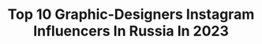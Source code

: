 ---
title: Top 10 Graphic-Designers Instagram Influencers In Russia In 2023
description: >-
  Find top graphic-designers Instagram influencers in Russia in 2023. Most popular hashtags: #modelmalay #v93oo #beautypapers.
platform: Instagram
hits: 23
text_top: Identify the top-rated Instagram profiles on inBeat.
text_bottom: Our search engine has 23 Instagram influencers like this in Russia for you to work with.
profiles:
  - username: "lenavanguk"
    fullname: >-
      
    bio: >-
      Saint-Petersburg Blogger & graphic designer Barter, advertising / сотрудничество, реклама - direct 📩
    location: "Russia"
    followers: 11331
    engagement: 1261
    commentsToLikes: 0.059139
    id: ck8tajr2rs23n0j78yiyk79lt
    verified: false
    hashtags: ""
  - username: "rafmagn"
    fullname: >-
      alan nekhay.
    bio: >-
      graphic designer.
    location: "Russia"
    followers: 5577
    engagement: 1523
    commentsToLikes: 0.050362
    id: ck0vyoiu250jl0i19ncgdpw19
    verified: false
    hashtags: ""
  - username: "tsoy.owl"
    fullname: >-
      Olya
    bio: >-
      🎨 Graphic Designer 💻 Netflix lover 🚀 Space in my heart
    location: "Russia"
    followers: 6428
    engagement: 1406
    commentsToLikes: 0.015490
    id: ckap3w7rt4reb0i78oo5fq4bk
    verified: false
    hashtags: ""
  - username: "viktoriyabalkova"
    fullname: >-
      Viktoriya Balkova
    bio: >-
      • graphic designer • creative soul • vikabalkova@mail.ru 🥥 @vladbalkov • Moscow
    location: "Russia"
    followers: 28569
    engagement: 460
    commentsToLikes: 0.016204
    id: ck6tipoat16ib0j71ynh2zt5l
    verified: false
    hashtags: "#paris, #memuarypost, #este, #we"
  - username: "superzina"
    fullname: >-
      Alena Zavarzina
    bio: >-
      Graphic designer with a heavy Olympian background. I can motivate or demotivate you. As you wish. @itszavarzina Agent: levan_matua@mail.ru
    location: "Russia"
    followers: 20135
    engagement: 524
    commentsToLikes: 0.011849
    id: ckaoz7ai3kos30i78fzur1vyf
    verified: false
    hashtags: ""
  - username: "belletska"
    fullname: >-
      ANASTASĪA
    bio: >-
      Visual Creator UI/UX / Graphic Designer Doing things @cobber.od
    location: "Russia"
    followers: 7891
    engagement: 471
    commentsToLikes: 0.040963
    id: ckaotllkuwe9i0i78rywawpw8
    verified: false
    hashtags: ""
  - username: "oksanalav"
    fullname: >-
      Oksana Lavrova 🖤
    bio: >-
      Beauty Addict / Graphic Designer @oneone_art 👩🏻‍🎤 @iamoksanalav Ekaterinburg, Russia
    location: "Russia"
    followers: 5768
    engagement: 837
    commentsToLikes: 0.020583
    id: ck55mvcpd4wiv0i11an55ofcu
    verified: false
    hashtags: "#v93oo, #glammakeup, #inbeautmag, #glamrock"
  - username: "nekrasova_evgenia"
    fullname: >-
      Model & Designer In Barcelona
    bio: >-
      Graphic designer/Графический дизайнер 🌟Победительница шоу «Топ-модель по-русски» ❤️From Russia (Kemerovo, Moscow, St Petersburg) 🇪🇸 Living in Spain
    location: "Russia"
    followers: 5542
    engagement: 484
    commentsToLikes: 0.042476
    id: ck6ui97yxdss70j71oxc9vrwp
    verified: false
    hashtags: "#freixenet, #lavidaescomolacelebras, #estohayquecelebraro"
  - username: "y.filonidova"
    fullname: >-
      Yulia 🤍 | visual
    bio: >-
      — творческие заметки ✨ content creator, graphic designer Создаю визуал и делюсь вдохновением💌
    location: "Russia"
    followers: 2520
    engagement: 1309
    commentsToLikes: 0.035685
    id: ck9wdw7lmhjiy0j78yuix1i01
    verified: false
    hashtags: ""
  - username: "worcesther"
    fullname: >-
      E S T H E R
    bio: >-
      🖤 Digital Artist & Graphic Designer 🇪🇪 Estonia based
    location: "Russia"
    followers: 59581
    engagement: 612
    commentsToLikes: 0.039984
    id: ck5zq7noqu3d50i147sil621i
    verified: false
    hashtags: "#pictureperfectjourney, #ad, #dealfrompromoty, #fentimans"
---